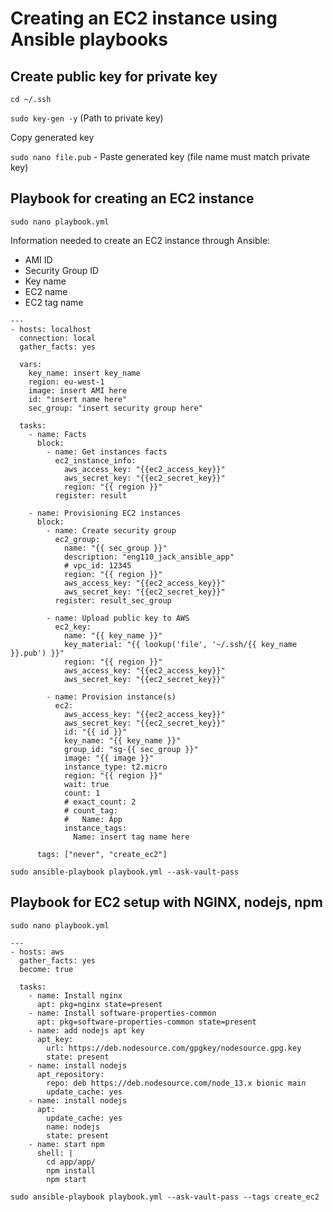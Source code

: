 # Creating an EC2 instance using Ansible playbooks

## Create public key for private key

`cd ~/.ssh`

`sudo key-gen -y` (Path to private key)

Copy generated key

`sudo nano file.pub` - Paste generated key (file name must match private key)

## Playbook for creating an EC2 instance

`sudo nano playbook.yml`

Information needed to create an EC2 instance through Ansible:

- AMI ID
- Security Group ID
- Key name
- EC2 name
- EC2 tag name

```
---
- hosts: localhost
  connection: local
  gather_facts: yes

  vars:
    key_name: insert key_name
    region: eu-west-1
    image: insert AMI here
    id: "insert name here"
    sec_group: "insert security group here"

  tasks:
    - name: Facts
      block:
        - name: Get instances facts
          ec2_instance_info:
            aws_access_key: "{{ec2_access_key}}"
            aws_secret_key: "{{ec2_secret_key}}"
            region: "{{ region }}"
          register: result

    - name: Provisioning EC2 instances
      block:
        - name: Create security group
          ec2_group:
            name: "{{ sec_group }}"
            description: "eng110_jack_ansible_app"
            # vpc_id: 12345
            region: "{{ region }}"
            aws_access_key: "{{ec2_access_key}}"
            aws_secret_key: "{{ec2_secret_key}}"
          register: result_sec_group

        - name: Upload public key to AWS
          ec2_key:
            name: "{{ key_name }}"
            key_material: "{{ lookup('file', '~/.ssh/{{ key_name }}.pub') }}"
            region: "{{ region }}"
            aws_access_key: "{{ec2_access_key}}"
            aws_secret_key: "{{ec2_secret_key}}"

        - name: Provision instance(s)
          ec2:
            aws_access_key: "{{ec2_access_key}}"
            aws_secret_key: "{{ec2_secret_key}}"
            id: "{{ id }}"
            key_name: "{{ key_name }}"
            group_id: "sg-{{ sec_group }}"
            image: "{{ image }}"
            instance_type: t2.micro
            region: "{{ region }}"
            wait: true
            count: 1
            # exact_count: 2
            # count_tag:
            #   Name: App
            instance_tags:
              Name: insert tag name here

      tags: ["never", "create_ec2"]
```

`sudo ansible-playbook playbook.yml --ask-vault-pass`

## Playbook for EC2 setup with NGINX, nodejs, npm

`sudo nano playbook.yml`

```
---
- hosts: aws
  gather_facts: yes
  become: true

  tasks:
    - name: Install nginx
      apt: pkg=nginx state=present
    - name: Install software-properties-common
      apt: pkg=software-properties-common state=present
    - name: add nodejs apt key
      apt_key:
        url: https://deb.nodesource.com/gpgkey/nodesource.gpg.key
        state: present
    - name: install nodejs
      apt_repository:
        repo: deb https://deb.nodesource.com/node_13.x bionic main
        update_cache: yes
    - name: install nodejs
      apt:
        update_cache: yes
        name: nodejs
        state: present
    - name: start npm
      shell: |
        cd app/app/
        npm install
        npm start

```

`sudo ansible-playbook playbook.yml --ask-vault-pass --tags create_ec2`

